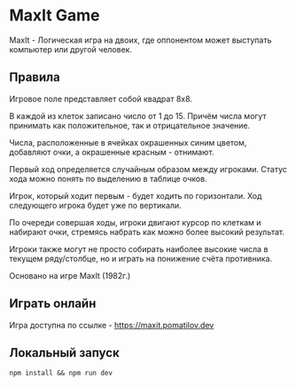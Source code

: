 # MaxIt Game

MaxIt - Логическая игра на двоих, где оппонентом может выступать компьютер или другой человек.

## Правила

Игровое поле представляет собой квадрат 8x8.

В каждой из клеток записано число от 1 до 15. Причём числа могут принимать как положительное, так и отрицательное значение.

Числа, расположенные в ячейках окрашенных синим цветом, добавляют очки, а окрашенные красным - отнимают.

Первый ход определяется случайным образом между игроками. Статус хода можно понять по выделению в таблице очков.

Игрок, который ходит первым - будет ходить по горизонтали. Ход следующего игрока будет уже по вертикали.

По очереди совершая ходы, игроки двигают курсор по клеткам и набирают очки, стремясь набрать как можно более высокий результат.

Игроки также могут не просто собирать наиболее высокие числа в текущем ряду/столбце, но и играть на понижение счёта противника.

Основано на игре MaxIt (1982г.)

## Играть онлайн

Игра доступна по ссылке - https://maxit.pomatilov.dev

## Локальный запуск

```shell
npm install && npm run dev
```
